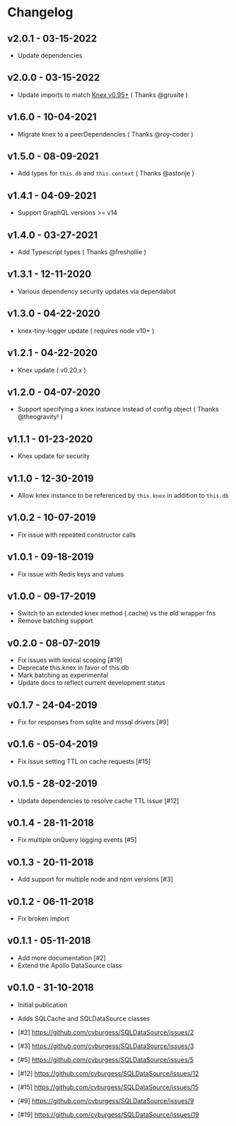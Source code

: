 # Changelog

## v2.0.1 - 03-15-2022

- Update dependencies

## v2.0.0 - 03-15-2022

- Update imports to match [Knex v0.95+](https://github.com/knex/knex/blob/master/UPGRADING.md#upgrading-to-version-0950) ( Thanks @grusite )

## v1.6.0 - 10-04-2021

- Migrate knex to a peerDependencies ( Thanks @roy-coder )

## v1.5.0 - 08-09-2021

- Add types for `this.db` and `this.context` ( Thanks @astorije )

## v1.4.1 - 04-09-2021

- Support GraphQL versions >= v14

## v1.4.0 - 03-27-2021

- Add Typescript types ( Thanks @freshollie )

## v1.3.1 - 12-11-2020

- Various dependency security updates via dependabot

## v1.3.0 - 04-22-2020

- knex-tiny-logger update ( requires node v10+ )

## v1.2.1 - 04-22-2020

- Knex update ( v0.20.x )

## v1.2.0 - 04-07-2020

- Support specifying a knex instance instead of config object ( Thanks @theogravity! )

## v1.1.1 - 01-23-2020

- Knex update for security

## v1.1.0 - 12-30-2019

- Allow knex instance to be referenced by `this.knex` in addition to `this.db`

## v1.0.2 - 10-07-2019

- Fix issue with repeated constructor calls

## v1.0.1 - 09-18-2019

- Fix issue with Redis keys and values

## v1.0.0 - 09-17-2019

- Switch to an extended knex method (.cache) vs the old wrapper fns
- Remove batching support

## v0.2.0 - 08-07-2019

- Fix issues with lexical scoping [#19]
- Deprecate this.knex in favor of this.db
- Mark batching as experimental
- Update docs to reflect current development status

## v0.1.7 - 24-04-2019

- Fix for responses from sqlite and mssql drivers [#9]

## v0.1.6 - 05-04-2019

- Fix issue setting TTL on cache requests [#15]

## v0.1.5 - 28-02-2019

- Update dependencies to resolve cache TTL issue [#12]

## v0.1.4 - 28-11-2018

- Fix multiple onQuery logging events [#5]

## v0.1.3 - 20-11-2018

- Add support for multiple node and npm versions [#3]

## v0.1.2 - 06-11-2018

- Fix broken import

## v0.1.1 - 05-11-2018

- Add more documentation [#2]
- Extend the Apollo DataSource class

## v0.1.0 - 31-10-2018

- Initial publication
- Adds SQLCache and SQLDataSource classes

- [#2] https://github.com/cvburgess/SQLDataSource/issues/2
- [#3] https://github.com/cvburgess/SQLDataSource/issues/3
- [#5] https://github.com/cvburgess/SQLDataSource/issues/5
- [#12] https://github.com/cvburgess/SQLDataSource/issues/12
- [#15] https://github.com/cvburgess/SQLDataSource/issues/15
- [#9] https://github.com/cvburgess/SQLDataSource/issues/9
- [#19] https://github.com/cvburgess/SQLDataSource/issues/19
